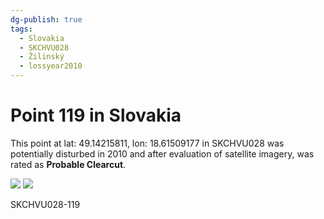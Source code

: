 ```yaml
---
dg-publish: true
tags:
  - Slovakia
  - SKCHVU028
  - Žilinský
  - lossyear2010
---
```


# Point 119 in Slovakia

This point at lat: 49.14215811, lon: 18.61509177 in SKCHVU028 was potentially disturbed in 2010 and after evaluation of satellite imagery, was rated as **Probable Clearcut**.

<div class='juxtapose' data-showcredits='false'>
<img src='https://baserow-backend-production20240528124524339000000001.s3.amazonaws.com/user_files/kju9NtXpI7U2jnlL1AImptj1PkEOboEX_ff3d4405f265a05e31c79edb3dd6e1e06feda3c48d452c794850a9139033eb3f.png' data-label='July 2001' />
<img src='https://baserow-backend-production20240528124524339000000001.s3.amazonaws.com/user_files/9LAIZd2SRWkuJmDle4I0Vy81xSxuJmRz_906e8dd95f78202afa52af6bec3094a08b3ea956b217b8016e7ed1931327b5a8.png' data-label='April 2015' />
</div>

SKCHVU028-119
